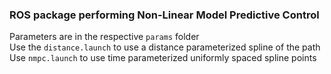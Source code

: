 ### ROS package performing Non-Linear Model Predictive Control

Parameters are in the respective `params` folder <br>
Use the `distance.launch` to use a distance parameterized spline of the path <br>
Use `nmpc.launch` to use time parameterized uniformly spaced spline points

